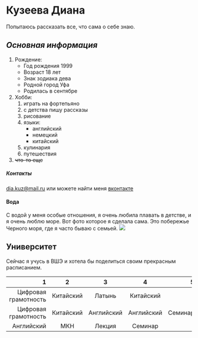 # **Кузеева Диана**
Попытаюсь рассказать все, что сама о себе знаю.
## *Основная информация*
1. Рождение:
    - Год рождения 1999
    - Возраст 18 лет
    - Знак зодиака дева
    - Родной город Уфа
    - Родилась в сентябре
2. Хобби: 
    1. играть на фортепьяно
    2. с детства пишу рассказы
    3. рисование
    4. языки:
          * английский
          * немецкий
          * китайский
    5. кулинария
    6. путешествия
3. ~~что-то еще~~
##### *Контакты*
dia.kuz@mail.ru или можете найти меня [вконтакте](https://vk.com/id65790992)
#### Вода
С водой у меня особые отношения, я очень любила плавать в детстве, и я очень люблю море. Вот фото которое я сделала сама. Это побережье Черного моря, где я часто бываю с семьей. ![](https://5turistov.ru/m/gallery/56407a6cfe429cb5508b456a/)
## Университет
Сейчас я учусь в ВШЭ и хотела бы поделиться своим прекрасным расписанием.

1|2|3|4|5
---:|:---:|:---:|:---:|---:
Цифровая грамотность|Китайский|Латынь|Китайский| 
Цифровая грамотность|Китайский|Английский|Английский|Семинар
|Английский|МКН|Лекция|Семинар

